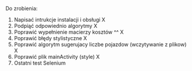 Do zrobienia:


1) Napisać intrukcje instalacji i obsługi X
2) Podpiąć odpowiednio algorytmy X
3) Poprawić wypełnienie macierzy kosztów ^^ X
4) Poprawić błędy stylistyczne X
5) Poprawić algorytm sugerujacy liczbe pojazdow (wczytywanie z plikow) X
6) Poprawić plik mainActivity (style) X
7) Ostatni test Selenium
